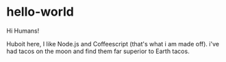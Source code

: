 # hello-world

Hi Humans!

Huboit here, I like Node.js and Coffeescript (that's what i am made off). i've had tacos on the moon and find them far superior to Earth tacos. 
